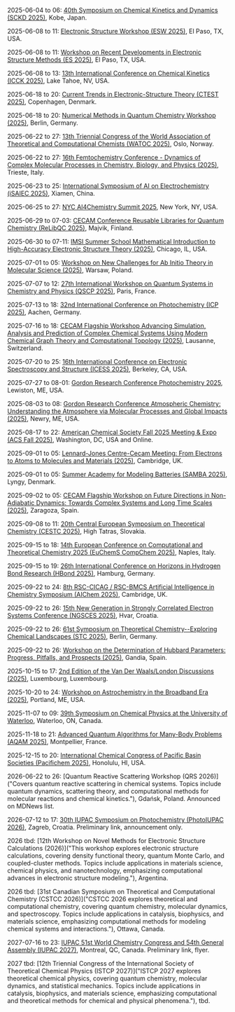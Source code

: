 2025-06-04 to 06: [40th Symposium on Chemical Kinetics and Dynamics (SCKD 2025)](http://sckd.jp/40Kobe/index_e.php "SCKD 2025 explores chemical kinetics and dynamics, focusing on reaction mechanisms, quantum chemistry, and molecular dynamics. Topics include transition state theory, photochemical reactions, and applications in catalysis, emphasizing computational and experimental kinetic studies."), Kobe, Japan.

2025-06-08 to 11: [Electronic Structure Workshop (ESW 2025)](https://www.utep.edu/science/electronic-structure-workshop/ "ESW 2025 focuses on electronic structure, covering density functional theory, many-body methods, and quantum Monte Carlo. Topics include electronic correlations, excited states, and applications in materials and nanotechnology, emphasizing computational quantum chemistry advancements."), El Paso, TX, USA.

2025-06-08 to 11: [Workshop on Recent Developments in Electronic Structure Methods (ES 2025)](https://www.utep.edu/science/electronic-structure-workshop/ "ES 2025 focuses on electronic structure methods, covering density functional theory, coupled-cluster methods, and quantum Monte Carlo. Topics include applications in materials science, chemical physics, and nanotechnology, emphasizing computational advances in electronic structure calculations."), El Paso, TX, USA.

2025-06-08 to 13: [13th International Conference on Chemical Kinetics (ICCK 2025)](https://icck2025.lbl.gov "ICCK 2025 focuses on chemical kinetics, covering reaction mechanisms, computational kinetics, and experimental techniques. Topics include combustion, atmospheric chemistry, and catalysis, with applications in energy and environmental science, emphasizing kinetic modeling advancements."), Lake Tahoe, NV, USA.

2025-06-18 to 20: [Current Trends in Electronic-Structure Theory (CTEST 2025)](https://ctest2025.com "CTEST 2025 focuses on electronic-structure theory, covering density functional theory, many-body perturbation theory, and quantum Monte Carlo. Topics include correlated systems, excited states, and applications in materials and molecules, emphasizing computational quantum chemistry."), Copenhagen, Denmark.

2025-06-18 to 20: [Numerical Methods in Quantum Chemistry Workshop (2025)](https://mrchemsoft.no/nmqc-2025/ "This workshop focuses on numerical methods in quantum chemistry, covering wavefunction methods, density functional theory, and high-performance computing. Topics include molecular dynamics, excited-state calculations, and catalysis applications, emphasizing computational efficiency."), Berlin, Germany.

2025-06-22 to 27: [13th Triennial Congress of the World Association of Theoretical and Computational Chemists (WATOC 2025)](http://watoc2025.no "WATOC 2025 explores theoretical and computational chemistry, covering quantum chemistry, molecular dynamics, and electronic structure methods. Topics include reaction mechanisms, materials design, and applications in catalysis and biology, emphasizing computational chemical advancements."), Oslo, Norway.

2025-06-22 to 27: [16th Femtochemistry Conference - Dynamics of Complex Molecular Processes in Chemistry, Biology, and Physics (2025)](https://indico.elettra.eu/event/44/ "This conference focuses on femtochemistry, covering ultrafast molecular dynamics, time-resolved spectroscopy, and photochemical reactions. Topics include electron transfer, protein dynamics, and applications in biophysics and materials, emphasizing ultrafast chemistry studies."), Trieste, Italy.

2025-06-23 to 25: [International Symposium of AI on Electrochemistry (iSAIEC 2025)](https://ai4ec.ac.cn/zh/event/isaiec_2025 "iSAIEC 2025 focuses on AI in electrochemistry, covering machine learning for reaction prediction, electrode design, and electrochemical modeling. Topics include battery optimization, electrocatalysis, and applications in energy storage, emphasizing AI-driven electrochemical advancements."), Xiamen, China.

2025-06-25 to 27: [NYC AI4Chemistry Summit 2025](https://wp.nyu.edu/sccpc/nyc-ai4chemistry-summit/ "This summit focuses on AI in chemistry, covering machine learning for molecular design, reaction prediction, and spectroscopy. Topics include generative models, quantum chemistry integration, and applications in drug discovery, emphasizing AI-driven chemical innovation and computation."), New York, NY, USA.

2025-06-29 to 07-03: [CECAM Conference Reusable Libraries for Quantum Chemistry (ReLibQC 2025)](https://helsinki.fi/en/conferences/reusable-libraries-quantum-chemistry-2025 "ReLibQC 2025 focuses on reusable quantum chemistry libraries, covering software frameworks, electronic structure calculations, and high-performance computing. Topics include modular code design, applications in molecular modeling, emphasizing open-source tools for quantum chemical simulations."), Majvik, Finland.

2025-06-30 to 07-11: [IMSI Summer School Mathematical Introduction to High-Accuracy Electronic Structure Theory (2025)](https://imsi.institute/activities/mathematical-introduction-to-high-accuracy-electronic-structure-theory/ "This summer school focuses on high-accuracy electronic structure theory, covering quantum Monte Carlo, coupled-cluster methods, and density functional theory. Topics include molecular simulations, materials properties, and applications in chemistry, emphasizing rigorous computational methods."), Chicago, IL, USA.

2025-07-01 to 05: [Workshop on New Challenges for Ab Initio Theory in Molecular Science (2025)](https://ncaitms.chem.uw.edu.pl/en/ "This workshop explores ab initio methods in quantum chemistry, covering coupled-cluster methods, quantum Monte Carlo, and electronic correlations. Topics include molecular spectroscopy, reaction mechanisms, and applications in materials, emphasizing high-precision computational chemistry techniques."), Warsaw, Poland.

2025-07-07 to 12: [27th International Workshop on Quantum Systems in Chemistry and Physics (QSCP 2025)](https://qscpxxvii.sciencesconf.org "QSCP 2025 explores quantum systems in chemistry and physics, covering electronic structure, molecular dynamics, and quantum Monte Carlo. Topics include reaction mechanisms, spectroscopy, and applications in materials and biophysics, emphasizing computational and theoretical quantum chemistry."), Paris, France.

2025-07-13 to 18: [32nd International Conference on Photochemistry (ICP 2025)](https://icp2025.de "ICP 2025 focuses on photochemistry, covering photoinduced reactions, excited-state dynamics, and time-resolved spectroscopy. Topics include photocatalysis, solar energy conversion, and applications in biology and materials, emphasizing experimental and computational photochemical research."), Aachen, Germany.

2025-07-16 to 18: [CECAM Flagship Workshop Advancing Simulation, Analysis and Prediction of Complex Chemical Systems Using Modern Chemical Graph Theory and Computational Topology (2025)](https://cecam.org/workshop-details/advancing-simulation-analysis-and-prediction-of-complex-chemical-systems-using-modern-chemical-graph-theory-and-computational-topology-1389 "This workshop focuses on chemical graph theory and computational topology, covering molecular graphs, topological descriptors, and complex system simulations. Topics include reaction networks, materials design, and applications in drug discovery, emphasizing advanced computational chemistry methods."), Lausanne, Switzerland.

2025-07-20 to 25: [16th International Conference on Electronic Spectroscopy and Structure (ICESS 2025)](https://icess-16.lbl.gov "ICESS 2025 focuses on electronic spectroscopy and structure, covering X-ray spectroscopy, photoelectron spectroscopy, and electronic properties. Topics include materials characterization, surface science, and applications in catalysis and nanotechnology, emphasizing experimental and computational spectroscopy techniques."), Berkeley, CA, USA.

2025-07-27 to 08-01: [Gordon Research Conference Photochemistry 2025](https://www.grc.org/photochemistry-conference/2025/), Lewiston, ME, USA.

2025-08-03 to 08: [Gordon Research Conference Atmospheric Chemistry: Understanding the Atmosphere via Molecular Processes and Global Impacts (2025)](https://grc.org/atmospheric-chemistry-conference/2025/ "This conference focuses on atmospheric chemistry, covering molecular reactions, aerosol dynamics, and climate impacts. Topics include photochemical processes, air quality modeling, and applications in environmental science, emphasizing experimental and computational atmospheric chemical research."), Newry, ME, USA.

2025-08-17 to 22: [American Chemical Society Fall 2025 Meeting & Expo (ACS Fall 2025)](https://www.acs.org/events/fall.html), Washington, DC, USA and Online.

2025-09-01 to 05: [Lennard-Jones Centre-Cecam Meeting: From Electrons to Atoms to Molecules and Materials (2025)](https://ljc.group.cam.ac.uk/dft-2025 "This meeting explores computational chemistry, covering density functional theory, molecular dynamics, and electronic structure. Topics include applications in catalysis, materials design, and biophysics, emphasizing computational methods for modeling chemical systems from electrons to macroscopic materials."), Cambridge, UK.

2025-09-01 to 05: [Summer Academy for Modeling Batteries (SAMBA 2025)](https://www.conferencemanager.dk/sambasummerschool2025 "Focuses on computational modeling of batteries. Topics include electrochemical simulations, quantum chemistry for battery materials, and multiscale modeling for energy storage optimization."), Lyngy, Denmark.

2025-09-02 to 05: [CECAM Flagship Workshop on Future Directions in Non-Adiabatic Dynamics: Towards Complex Systems and Long Time Scales (2025)](https://cecam.org/workshop-details/future-directions-in-non-adiabatic-dynamics-towards-complex-systems-and-long-time-scales-1413 "This workshop explores non-adiabatic dynamics, covering excited-state dynamics, electron-nuclear coupling, and time-dependent quantum methods. Topics include applications in photochemistry, materials science, and biophysics, emphasizing computational advances for long-timescale and complex chemical systems."), Zaragoza, Spain.

2025-09-08 to 11: [20th Central European Symposium on Theoretical Chemistry (CESTC 2025)](https://cestc2025.fchpt.stuba.sk "CESTC 2025 focuses on theoretical chemistry, covering quantum chemistry, molecular dynamics, and computational spectroscopy. Topics include applications in catalysis, drug design, and materials science, emphasizing computational methods for understanding chemical systems and reactions."), High Tatras, Slovakia.

2025-09-15 to 18: [14th European Conference on Computational and Theoretical Chemistry 2025 (EuChemS CompChem 2025)](https://eucompchem2025.unina.it "EuChemS CompChem 2025 focuses on computational chemistry, covering quantum chemistry, molecular dynamics, and cheminformatics. Topics include applications in drug discovery, catalysis, and materials science, emphasizing computational methods for modeling chemical systems and reactions."), Naples, Italy.

2025-09-15 to 19: [26th International Conference on Horizons in Hydrogen Bond Research (HBond 2025)](https://hbond2025.desy.de "HBond 2025 focuses on hydrogen bond research, covering molecular interactions, spectroscopy, and computational modeling. Topics include applications in biophysics, materials science, and chemical dynamics, emphasizing experimental and theoretical studies of hydrogen-bonded systems and their properties."), Hamburg, Germany.

2025-09-22 to 24: [8th RSC-CICAG / RSC-BMCS Artificial Intelligence in Chemistry Symposium (AIChem 2025)](https://rscbmcs.org/events/aichem8/ "AIChem 2025 explores AI in chemistry, covering machine learning for molecular design, reaction prediction, and cheminformatics. Topics include applications in drug discovery, materials science, and synthetic chemistry, emphasizing computational AI methods for chemical research and innovation."), Cambridge, UK.

2025-09-22 to 26: [15th New Generation in Strongly Correlated Electron Systems Conference (NGSCES 2025)](https://sites.google.com/view/ngsces2025/ "NGSCES 2025 explores strongly correlated electron systems, covering quantum Monte Carlo, dynamical mean-field theory, and topological phases. Topics include applications in superconductivity, magnetism, and quantum materials, emphasizing computational and theoretical studies of electron correlations."), Hvar, Croatia.

2025-09-22 to 26: [61st Symposium on Theoretical Chemistry--Exploring Chemical Landscapes (STC 2025)](https://bcp.fu-berlin.de/en/stc2025 "STC 2025 explores theoretical chemistry, covering potential energy surfaces, reaction dynamics, and quantum chemistry. Topics include applications in catalysis, photochemistry, and materials science, emphasizing computational methods for mapping and understanding chemical reaction landscapes."), Berlin, Germany.

2025-09-22 to 26: [Workshop on the Determination of Hubbard Parameters: Progress, Pitfalls, and Prospects (2025)](https://sites.google.com/view/hubbard-workshop-2025/home "This workshop explores Hubbard model parameters, covering computational methods, electronic structure, and strongly correlated systems. Topics include applications in high-Tc superconductors, quantum materials, and magnetism, emphasizing computational and theoretical approaches to Hubbard parameter determination."), Gandia, Spain.

2025-10-15 to 17: [2nd Edition of the Van Der Waals/London Discussions (2025)](https://vdwldiscussions.github.io "This workshop explores van der Waals interactions, covering dispersion forces, intermolecular potentials, and quantum chemistry. Topics include applications in molecular crystals, surface chemistry, and biophysics, emphasizing computational and theoretical methods for modeling non-covalent interactions."), Luxembourg, Luxembourg.

2025-10-20 to 24: [Workshop on Astrochemistry in the Broadband Era (2025)](https://web.cvent.com/event/680e9ab4-72cb-486c-941e-1ab343b052bf/summary "This workshop explores astrochemistry, covering molecular spectroscopy, chemical networks, and interstellar chemistry. Topics include applications in star formation, planetary atmospheres, and cosmology, emphasizing computational and observational methods for understanding chemical processes in the broadband astronomical era."), Portland, ME, USA.

2025-11-07 to 09: [39th Symposium on Chemical Physics at the University of Waterloo](https://scp.uwaterloo.ca/), Waterloo, ON, Canada.

2025-11-18 to 21: [Advanced Quantum Algorithms for Many-Body Problems (AQAM 2025)](https://indico.ijclab.in2p3.fr/event/11479/ "AQAM 2025 focuses on quantum algorithms for many-body problems, covering quantum Monte Carlo, tensor networks, and variational methods. Topics include applications in quantum chemistry, condensed matter, and materials science, emphasizing computational quantum techniques for complex many-body systems."), Montpellier, France.

2025-12-15 to 20: [International Chemical Congress of Pacific Basin Societies (Pacifichem 2025)](https://pacifichem.org "Pacifichem 2025 explores chemistry, covering quantum chemistry, spectroscopy, and materials chemistry. Topics include applications in catalysis, energy storage, and biophysics, emphasizing experimental and computational advances in chemical sciences across the Pacific Basin region."), Honolulu, HI, USA.

2026-06-22 to 26: [Quantum Reactive Scattering Workshop (QRS 2026)]("Covers quantum reactive scattering in chemical systems. Topics include quantum dynamics, scattering theory, and computational methods for molecular reactions and chemical kinetics."), Gdańsk, Poland. Announced on MDNews list.

2026-07-12 to 17: [30th IUPAC Symposium on Photochemistry (PhotoIUPAC 2026)](https://www.linkedin.com/posts/photoiupac-iupac-symposium-on-photochemistry-9643a7302_presentation-of-the-30th-photoiupac-symposium-activity-7220066280253333508-04x6/), Zagreb, Croatia. Preliminary link, announcement only.

2026 tbd: [12th Workshop on Novel Methods for Electronic Structure Calculations (2026)]("This workshop explores electronic structure calculations, covering density functional theory, quantum Monte Carlo, and coupled-cluster methods. Topics include applications in materials science, chemical physics, and nanotechnology, emphasizing computational advances in electronic structure modeling."), Argentina.

2026 tbd: [31st Canadian Symposium on Theoretical and Computational Chemistry (CSTCC 2026)]("CSTCC 2026 explores theoretical and computational chemistry, covering quantum chemistry, molecular dynamics, and spectroscopy. Topics include applications in catalysis, biophysics, and materials science, emphasizing computational methods for modeling chemical systems and interactions."), Ottawa, Canada.

2027-07-16 to 23: [IUPAC 51st World Chemistry Congress and 54th General Assembly (IUPAC 2027)](https://iupac.org/wp-content/uploads/2021/08/51st-Council-Agenda-Book_August-2021_CANADA2027-compressed.pdf), Montreal, QC, Canada. Preliminary link, flyer.

2027 tbd: [12th Triennial Congress of the International Society of Theoretical Chemical Physics (ISTCP 2027)]("ISTCP 2027 explores theoretical chemical physics, covering quantum chemistry, molecular dynamics, and statistical mechanics. Topics include applications in catalysis, biophysics, and materials science, emphasizing computational and theoretical methods for chemical and physical phenomena."), tbd.

